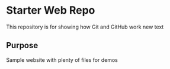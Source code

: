 # Starter Web Repo

This repository is for showing how Git and GitHub work
new text

## Purpose

Sample website with plenty of files for demos